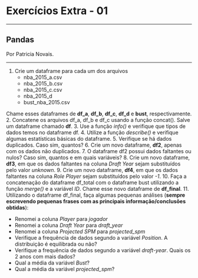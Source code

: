 # Exercícios Extra - 01
--------------------------
## Pandas

Por Patricia Novais.

--------------------------

1. Crie um dataframe para cada um dos arquivos 
   - nba_2015_a.csv
   - nba_2015_b.csv
   - nba_2015_c.csv
   - nba_2015_d
   - bust_nba_2015.csv
   
  Chame esses dataframes de **df_a**, **df_b**, **df_c**, **df_d** e **bust**, respectivamente.
2. Concatene os arquivos df_a, df_b e df_c usando a função concat(). Salve um dataframe chamado **df**.
3. Use a função *info()* e verifique que tipos de dados temos no dataframe df.
4. Utilize a função *describe()* e verifique algumas estatísticas básicas do dataframe.
5. Verifique se há dados duplicados. Caso sim, quantos?
6. Crie um novo dataframe, **df2**, apenas com os dados não duplicados.
7. O dataframe df2 possui dados faltantes ou nulos? Caso sim, quantos e em quais variáveis?
8. Crie um novo dataframe, **df3**, em que os dados faltantes na coluna *Draft Year* sejam substituídos pelo valor *unknown*.
9. Crie um novo dataframe, **df4**, em que os dados faltantes na coluna *Role Player* sejam substituídos pelo valor *-1*.
10. Faça a concatenação do dataframe df_total com o dataframe bust utilizando a função *merge()* e a variável *ID*. Chame esse novo dataframe de **df_final**.
11. Utilizando o dataframe df_final, faça algumas pequenas análises (**sempre escrevendo pequenas frases com as principais informação/conclusões obtidas**):
  - Renomei a coluna *Player* para *jogador*
  - Renomei a coluna *Draft Year* para *draft_year*
  - Renomei a coluna *Projected SPM* para *projected_spm*
  - Verifique a frequência de dados segundo a variável *Position*. A distribuição é equilibrada ou não?
  - Verifique a frequência de dados segundo a variável *draft-year*. Quais os 2 anos com mais dados?
  - Qual a média da variável *Bust*?
  - Qual a média da variável *projected_spm*?
  
